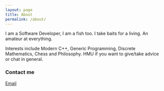 ```yaml
---
layout: page
title: About
permalink: /about/
---
```


I am a Software Developer, I am a fish too. I take baits for a living. An amateur at everything.

Interests include Modern C++, Generic Programming, Discrete Mathematics, Chess and Philosophy. HMU if you want to give/take advice or chat in general.

### Contact me

[Email](mailto:azbycs@gmail.com)
